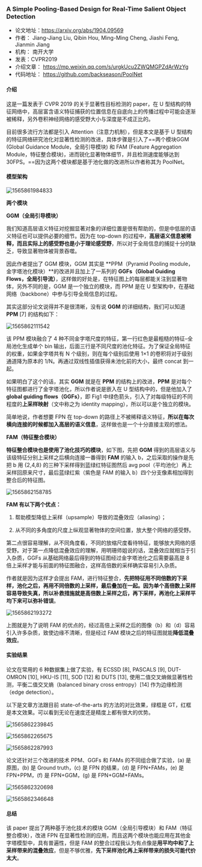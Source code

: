 ### A Simple Pooling-Based Design for Real-Time Salient Object Detection
- 论文地址：https://arxiv.org/abs/1904.09569
- 作者： Jiang-Jiang Liu, Qibin Hou, Ming-Ming Cheng, Jiashi Feng, Jianmin Jiang
- 机构： 南开大学
- 发表：CVPR2019
- 介绍文章： https://mp.weixin.qq.com/s/urgkUcu2ZWQMGPZdArWzYg 
- 代码地址： https://github.com/backseason/PoolNet 


#### 介绍
这是一篇发表于 CVPR 2019 的关于显著性目标检测的 paper，在 U 型结构的特征网络中，高层富含语义特征捕获的位置信息在自底向上的传播过程中可能会逐渐被稀释，另外卷积神经网络的感受野大小与深度是不成正比的。

目前很多流行方法都是引入 Attention（注意力机制），但是本文是基于 U 型结构的特征网络研究池化对显著性检测的改进，具体步骤是引入了==两个模块GGM (Global Guidance Module，全局引导模块) 和 FAM (Feature Aggregation Module，特征整合模块)，进而锐化显著物体细节，并且检测速度能够达到 30FPS。==因为这两个模块都是基于池化做的改进所以作者称其为 PoolNet。

#### 模型架构

![1565861984833](D:\Notes\raw_images\1565861984833.png)



**两个模块**

**GGM（全局引导模块）**

我们知道高层语义特征对挖掘显著对象的详细位置是很有帮助的，但是中低层的语义特征也可以提供必要的细节。因为在 top-down 的过程中，**高层语义信息被稀释，而且实际上的感受野也是小于理论感受野**，所以对于全局信息的捕捉十分的缺乏，导致显著物体被背景吞噬。

因此作者提出了 GGM 模块，GGM 其实是 **PPM（Pyramid Pooling module，金字塔池化模块）**的改进并且加上了一系列的 **GGFs（Global Guiding Flows，全局引导流）**，这样做的好处是，在特征图上的每层都能关注到显著物体，另外不同的是，GGM 是一个独立的模块，而 PPM 是在 U 型架构中，在基础网络（backbone）中参与引导全局信息的过程。 

其实这部分论文说得并不是很清晰，没有说 **GGM** 的详细结构，我们可以知道 **PPM** [7] 的结构如下：

![1565862111542](D:\Notes\raw_images\1565862111542.png)

该 PPM 模块融合了 4 种不同金字塔尺度的特征，第一行红色是最粗糙的特征–全局池化生成单个 bin 输出，后面三行是不同尺度的池化特征。为了保证全局特征的权重，如果金字塔共有 N 个级别，则在每个级别后使用 1×1 的卷积将对于级别通道降为原本的 1/N。再通过双线性插值获得未池化前的大小，最终 concat 到一起。 

如果明白了这个的话，其实 **GGM** 就是在 **PPM** 的结构上的改进，**PPM** 是对每个特征图都进行了金字塔池化，所以作者说是嵌入在 U 型结构中的，但是他加入了 **global guiding flows（GGFs）**，即 Fig1 中绿色箭头，引入了对每级特征的不同程度的**上采样映射**（文中称之为 identity mapping），所以可以是个独立的模块。

简单地说，作者想要 FPN 在 top-down 的路径上不被稀释语义特征，**所以在每次横向连接的时候都加入高层的语义信息**，这样做也是一个十分直接主观的想法。 



**FAM（特征整合模块）**

**特征整合模块也是使用了池化技巧的模块**，如下图，先把 **GGM** 得到的高层语义与该级特征分别上采样之后横向连接一番得到 **FAM** 的输入 b，之后采取的操作是先把 b 用 {2,4,8} 的三种下采样得到蓝绿红特征图然后 avg pool（平均池化）再上采样回原来尺寸，最后蓝绿红紫（紫色是 FAM 的输入 b）四个分支像素相加得到整合后的特征图。

![1565862158785](D:\Notes\raw_images\1565862158785.png)

**FAM 有以下两个优点：** 

1. 帮助模型降低上采样（upsample）导致的混叠效应（aliasing）；

2. 从不同的多角度的尺度上纵观显著物体的空间位置，放大整个网络的感受野。 

第二点很容易理解，从不同角度看，不同的放缩尺度看待特征，能够放大网络的感受野。对于第一点降低混叠效应的理解，用明珊师姐说的话，混叠效应就相当于引入杂质，GGFs 从基础网络最后得到的特征图经过金字塔池化之后需要最高是 8 倍上采样才能与前面的特征图融合，这样高倍数的采样确实容易引入杂质。

作者就是因为这样才会提出 FAM，进行特征整合，**先把特征用不同倍数的下采样，池化之后，再用不同倍数的上采样，最后叠加在一起。**因为单个高倍数上采样容易导致失真，所以补救措施就是高倍数上采样之后，再下采样，再池化上采样**平均下来可以弥补错误**。

![1565862193272](D:\Notes\raw_images\1565862193272.png)

上图就是为了说明 FAM 的优点的，经过高倍上采样之后的图像（b）和（d）容易引入许多杂质，致使边缘不清晰，但是经过 FAM 模块之后的特征图就能**降低混叠效应**。



#### 实验结果

论文在常用的 6 种数据集上做了实验，有 ECSSD [8], PASCALS [9], DUT-OMRON [10], HKU-IS [11], SOD [12] 和 DUTS [13], 使用二值交叉熵做显著性检测，平衡二值交叉熵（balanced binary cross entropy）[14] 作为边缘检测（edge detection）。

以下是文章方法跟目前 state-of-the-arts 的方法的对比效果，绿框是 GT，红框是本文效果。可以看到无论在速度还是精度上都有很大的优势。

![1565862239845](D:\Notes\raw_images\1565862239845.png)

![1565862265675](D:\Notes\raw_images\1565862265675.png)



![1565862287993](D:\Notes\raw_images\1565862287993.png)

论文还针对三个改进的技术 PPM、GGFs 和 FAMs 的不同组合做了实验，(a) 是原图，(b) 是 Ground truth，(c) 是 FPN 的结果，(d) 是 FPN+FAMs，(e) 是 FPN+PPM，(f) 是 FPN+GGM，(g) 是 FPN+GGM+FAMs。

![1565862320698](D:\Notes\raw_images\1565862320698.png)



![1565862346648](D:\Notes\raw_images\1565862346648.png)



#### 总结

该 paper 提出了两种基于池化技术的模块 GGM（全局引导模块）和 FAM（特征整合模块），改进 FPN 在显著性检测的应用，而且这两个模块也能应用在其他金字塔模型中，具有普遍性，但是 FAM 的整合过程我认为有点像是**用平均中和了上采样带来的混叠效应**，但是不够优雅，**先下采样池化再上采样带来的损失可能代价太大**。